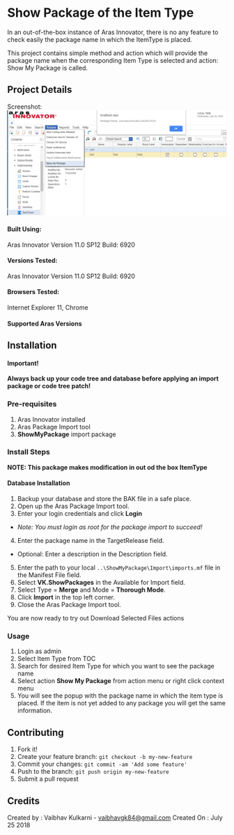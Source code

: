 # Show Package of the Item Type

In an out-of-the-box instance of Aras Innovator, there is no any feature to check easily the package name in which the ItemType is placed.

This project contains simple method and action which will provide the package name when the corresponding Item Type is selected and action: Show My Package is called.

## Project Details

Screenshot:
![Example Application Screenshot](./Screenshots/ShowPackageName.PNG)

#### Built Using:
Aras Innovator Version 11.0 SP12  Build: 6920

#### Versions Tested:
Aras Innovator Version 11.0 SP12  Build: 6920

#### Browsers Tested:
Internet Explorer 11, Chrome
#### Supported Aras Versions

## Installation

#### Important!
**Always back up your code tree and database before applying an import package or code tree patch!**

### Pre-requisites

1. Aras Innovator installed
2. Aras Package Import tool
3. **ShowMyPackage** import package

### Install Steps

**NOTE: This package makes modification in out od the box ItemType**

#### Database Installation
1. Backup your database and store the BAK file in a safe place.
2. Open up the Aras Package Import tool.
3. Enter your login credentials and click **Login**
  * _Note: You must login as root for the package import to succeed!_
4. Enter the package name in the TargetRelease field.
  * Optional: Enter a description in the Description field.
5. Enter the path to your local `..\ShowMyPackage\Import\imports.mf` file in the Manifest File field.
6. Select **VK.ShowPackages** in the Available for Import field.
7. Select Type = **Merge** and Mode = **Thorough Mode**.
8. Click **Import** in the top left corner.
9. Close the Aras Package Import tool.

You are now ready to try out Download Selected Files actions

### Usage
1. Login as admin
2. Select Item Type from TOC
3. Search for desired Item Type for which you want to see the package name
4. Select action **Show My Package** from action menu or right click context menu
5. You will see the popup with the package name in which the item type is placed. If the item is not yet added to any package you will get the same information.


## Contributing

1. Fork it!
2. Create your feature branch: `git checkout -b my-new-feature`
3. Commit your changes: `git commit -am 'Add some feature'`
4. Push to the branch: `git push origin my-new-feature`
5. Submit a pull request

## Credits

Created by : Vaibhav Kulkarni - vaibhavgk84@gmail.com
Created On : July 25 2018


